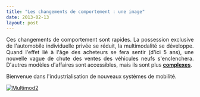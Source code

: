 ```yaml
---
title: "Les changements de comportement : une image"
date: 2013-02-13
layout: post
---
```


<p style="text-align: justify">Ces changements de comportement sont rapides. La possession exclusive de l'automobile individuelle privée se réduit, la multimodalité se développe. Quand l'effet lié à l'âge des acheteurs se fera sentir (d'ici 5 ans), une nouvelle vague de chute des ventes des véhicules neufs s'enclenchera. D'autres modèles d'affaires sont accessibles, mais ils sont plus <strong><a href="/les-metanotes-tdf-transports-du-futur" target="_blank">complexes</a></strong>.</p> <p style="text-align: justify">Bienvenue dans l'industrialisation de nouveaux systèmes de mobilité.</p> <p> <a class="asset-img-link" href="/wp-content/uploads/sites/6/old/6a0120a66d2ad4970b017d410605af970c-pi.png"><img alt="Multimod2" border="0" class="asset  asset-image at-xid-6a0120a66d2ad4970b017d410605af970c image-full" src="/wp-content/uploads/sites/6/old/6a0120a66d2ad4970b017d410605af970c-800wi.png" title="Multimod2" /></a></p> <p> </p>